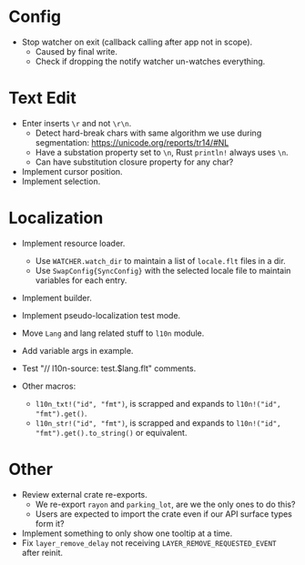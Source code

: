 # Config

* Stop watcher on exit (callback calling after app not in scope).
    - Caused by final write.
    - Check if dropping the notify watcher un-watches everything.

# Text Edit

* Enter inserts `\r` and not `\r\n`.
    - Detect hard-break chars with same algorithm we use during segmentation: https://unicode.org/reports/tr14/#NL
    - Have a substation property set to `\n`, Rust `println!` always uses `\n`.
    - Can have substitution closure property for any char?
* Implement cursor position.
* Implement selection.

# Localization

* Implement resource loader.
    - Use `WATCHER.watch_dir` to maintain a list of `locale.flt` files in a dir.
    - Use `SwapConfig{SyncConfig}` with the selected locale file to maintain variables for each entry.
* Implement builder.
* Implement pseudo-localization test mode.
* Move `Lang` and lang related stuff to `l10n` module.
* Add variable args in example.
* Test "// l10n-source: test.$lang.flt" comments.

* Other macros:
    - `l10n_txt!("id", "fmt")`, is scrapped and expands to `l10n!("id", "fmt").get()`.
    - `l10n_str!("id", "fmt")`, is scrapped and expands to `l10n!("id", "fmt").get().to_string()` or equivalent.

# Other

* Review external crate re-exports.
    - We re-export `rayon` and `parking_lot`, are we the only ones to do this?
    - Users are expected to import the crate even if our API surface types form it?
* Implement something to only show one tooltip at a time.
* Fix `layer_remove_delay` not receiving `LAYER_REMOVE_REQUESTED_EVENT` after reinit.